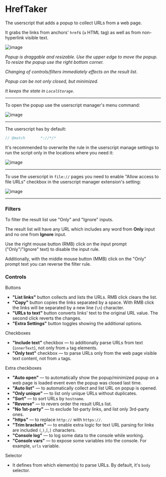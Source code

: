# HrefTaker

The userscript that adds a popup to collect URLs from a web page.

It grabs the links from anchors' `href`s (`a` HTML tag) as well as from non-hyperlink visible text.

![image](https://user-images.githubusercontent.com/16310547/220745223-a674587f-8863-4e94-8aa7-bdbd375ac6e8.png)


_Popup is draggable and resizable. Use the upper edge to move the popup. To resize the popup use the right bottom corner._

_Changing of controls/filters immediately effects on the result list._

_Popup can be not only closed, but minimized._

_It keeps the state in `LocalStorage`._

---

To open the popup use the userscript manager's menu command:

![image](https://user-images.githubusercontent.com/16310547/222466876-7f023af9-3a75-4775-8235-28b4d64bb6e1.png)

---

The userscript has by default:

```js
// @match       *://*/*
```

It's recommended to overwrite the rule in the userscript manage settings to run the script only in the locations where you need it:

![image](https://user-images.githubusercontent.com/16310547/222470203-28c52dba-af44-4546-8c8b-5f8d54dc4eac.png)

---

To use the userscript in `file://` pages you need to enable "Allow access to file URLs" checkbox in the userscript manager extension's setting:

![image](https://user-images.githubusercontent.com/16310547/222470882-c438de1a-5a1e-45fb-b272-d0c5a6579735.png)

---

### Filters

To filter the result list use "Only" and "Ignore" inputs.

The result list will have any URL which includes any word from **Only** input and no one from **Ignore** input.

Use the right mouse button (RMB) click on the input prompt ("Only"/"Ignore" text) to disable the input rule.

Additionally, with the middle mouse button (MMB) click on the "Only" prompt text you can reverse the filter rule.

### Controls

Buttons

- **"List links"** button collects and lists the URLs. RMB click clears the list.
- **"Copy"** button copies the links separated by a space. With RMB click the links will be separated by a new line (`\n`) character.
- **"URLs to text"** button converts links' text to the original URL value. The second click reverts the changes.
- **"Extra Settings"** button toggles showing the additional options.

Checkboxes

- **"Include text"** checkbox — to additionally parse URLs from text (`innerText`), not only from `a` tag elements.
- **"Only text"** checkbox — to parse URLs only from the web page visible text content, not from `a` tags.

Extra checkboxes

- **"Auto open"** — to automatically show the popup/minimized popup on a web page is loaded event even the popup was closed last time.
- **"Auto list"** — to automatically collect and list URL on popup is opened.
- **"Only unique"** — to list only unique URLs without duplicates.
- **"Sort"** — to sort URLs by `hostname`.
- **"Reverse"** — to revers order the result URLs list.
- **"No 1st-party"** — to exclude 1st-party links, and list only 3rd-party ones.
- **"https"** — to replace `http://` with `https://`.
- **"Trim brackets"** — to enable extra logic for text URL parsing for links are included `(`,`)`,`[`,`]` characters.
- **"Console log"** — to log some data to the console while working.
- **"Console vars"** — to expose some variables into the console. For example, `urls` variable.

Selector

- It defines from which element(s) to parse URLs. By default, it's `body` selector.
